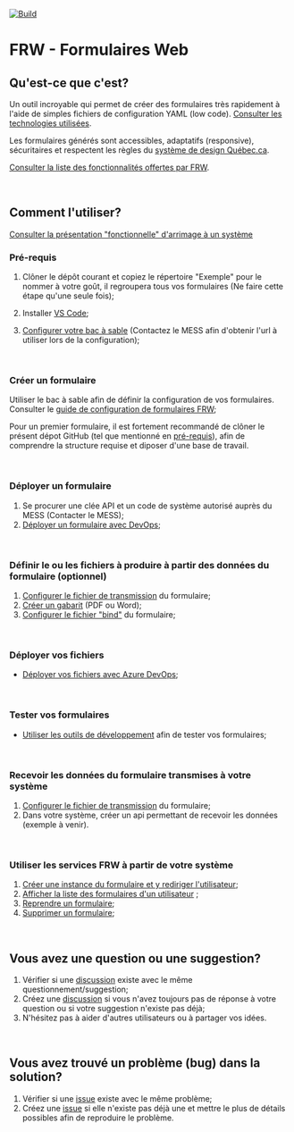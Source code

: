 [![Build](https://github.com/MTESSDev/FRW/actions/workflows/build.yml/badge.svg)](https://github.com/MTESSDev/FRW/actions/workflows/build.yml)

# FRW - Formulaires Web

## Qu'est-ce que c'est?
Un outil incroyable qui permet de créer des formulaires très rapidement à l'aide de simples fichiers de configuration YAML (low code). [Consulter les technologies utilisées](Documentation/technologies-utilisees.md).

Les formulaires générés sont accessibles, adaptatifs (responsive), sécuritaires et respectent les règles du [système de design Québec.ca](https://design.quebec.ca/).

[Consulter la liste des fonctionnalités offertes par FRW](Documentation/fonctionnalites.md).

&nbsp;

## Comment l'utiliser?

[Consulter la présentation "fonctionnelle" d'arrimage à un système](Documentation/Documents/FRW_Arrimage%20d'un%20système%20autorisé.pdf)


### Pré-requis

1. Clôner le dépôt courant et copiez le répertoire "Exemple" pour le nommer à votre goût, il regroupera tous vos formulaires (Ne faire cette étape qu'une seule fois);
2. Installer [VS Code](https://code.visualstudio.com/);

3. [Configurer votre bac à sable](https://github.com/MTESSDev/vscode-mtess-frw-bacasable) (Contactez le MESS afin d'obtenir l'url à utiliser lors de la configuration);

&nbsp;
### Créer un formulaire
    
Utiliser le bac à sable afin de définir la configuration de vos formulaires. Consulter le [guide de configuration de formulaires FRW](https://formulaires.it.mtess.gouv.qc.ca/Form/7/P700U/0/N); 


Pour un premier formulaire, il est fortement recommandé de clôner le présent dépot GitHub (tel que mentionné en [pré-requis](#pré-requis)), afin de comprendre la structure requise et diposer d'une base de travail.

&nbsp;
### Déployer un formulaire

1. Se procurer une clée API et un code de système autorisé auprès du MESS (Contacter le MESS);
1. [Déployer un formulaire avec DevOps](Documentation/deployer.md);
 
&nbsp;
### Définir le ou les fichiers à produire à partir des données du formulaire (optionnel)
1. [Configurer le fichier de transmission](Documentation/fichiers-transmission.md) du formulaire; 
1. [Créer un gabarit](Documentation/gabarits.md) (PDF ou Word);
1. [Configurer le fichier "bind"](Documentation/fichiers-bind.md) du formulaire;

&nbsp;

### Déployer vos fichiers
- [Déployer vos fichiers avec Azure DevOps](https://marketplace.visualstudio.com/items?itemName=MTESS.mtess-frw-deploiement);

&nbsp;
### Tester vos formulaires
- [Utiliser les outils de développement](Documentation/outils-developpement.md) afin de tester vos formulaires;

&nbsp;
### Recevoir les données du formulaire transmises à votre système
1. [Configurer le fichier de transmission](Documentation/fichiers-transmission.md) du formulaire; 
1. Dans votre système, créer un api permettant de recevoir les données (exemple à venir). 

&nbsp;
### Utiliser les services FRW à partir de votre système

1. [Créer une instance du formulaire et y rediriger l'utilisateur](Documentation/connexion-au-systeme.md#cr%C3%A9er-un-formulaire-et-y-rediriger-lutilisateur);
1. [Afficher la liste des formulaires d'un utilisateur](Documentation/connexion-au-systeme.md#afficher-la-liste-des-formulaires-dun-utilisateur) ;
1. [Reprendre un formulaire](Documentation/connexion-au-systeme.md#reprendre-un-formulaire);
1. [Supprimer un formulaire](Documentation/connexion-au-systeme.md#supprimer-un-formulaire);

&nbsp;
## Vous avez une question ou une suggestion?

1. Vérifier si une [discussion](https://github.com/MTESSDev/FRW/discussions) existe avec le même questionnement/suggestion;
1. Créez une [discussion](https://github.com/MTESSDev/FRW/discussions) si vous n'avez toujours pas de réponse à votre question ou si votre suggestion n'existe pas déjà;
1. N'hésitez pas à aider d'autres utilisateurs ou à partager vos idées.

&nbsp;
## Vous avez trouvé un problème (bug) dans la solution?

1. Vérifier si une [issue](https://github.com/MTESSDev/FRW/issues) existe avec le même problème;
2. Créez une [issue](https://github.com/MTESSDev/FRW/issues) si elle n'existe pas déjà une et mettre le plus de détails possibles afin de reproduire le problème.

